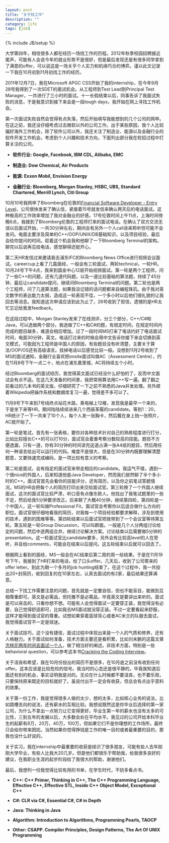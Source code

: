 ```yaml
---
layout: post
title: "关于找工作"
description: ""
category: life
tags: [job]
---
```

{% include JB/setup %}

大学第四年，相信很多人都在经历一场找工作的历程。2012年秋季校园招聘接近尾声，可能有人会说今年的就业形势不是很好，但是最后发现还是有很多同学拿到了满意的offer，可以说这是一场关乎个人实力和机缘巧合的博弈。谨以此文记录一下我在10月初到11月初找工作的经历。

2011年12月7日，我在Microsoft APGC CSS开始了我的internship，在今年9月28号我得到了一次SDET的面试机会。从工程师到Test Lead到Principal Test Manager，一共进行了三小时的面试。十一长假结束以后，同事告诉了我面试失败的消息，于是我意识到接下来会是一段tough days，我开始在网上寻找工作机会。

第一次面试失败自然会觉得有点失落，然后开始填写我能想到的几个公司的网申。在这之前，我还没仔细考虑过去微软以外的公司工作。出于某些原因，我个人比较偏好海外工作机会，除了软件公司以外，我还关注了制造业、能源以及金融行业的软件开发工作机会。考虑到个人兴趣和技术方向，下面列出部分我在校招过程中打算关注的公司。

- **软件行业: Google, Facebook, IBM CDL, Alibaba, EMC**

- **制造业: Dow Chemical, Air Products**

- **能源: Exxon Mobil, Envision Energy**

- **金融行业: Bloomberg, Morgan Stanley, HSBC, UBS, Standard Chartered, Merrill Lynch, Citi Group**

10月10号我网申了Bloomberg在伦敦的[Financial Software Developer - Entry Level](http://www.bloomberg.com/careers/opportunities/job/show/34565/2013-financial-software-development---entry-level.html)，公司很快发来了确认信，紧接着15号就发信来确认两天后的电话面试。这种极高的工作效率增加了我对金融业的好感。17号伦敦时间上午11点，上海时间傍晚6点，我接到了Bloomberg伦敦的工程师打来的面试电话。在确认了双方交流无误以后面试开始，一共30分钟左右，期间会有另外一个人call进来聆听但可能不会发问。电面主要涉及简单的C++/OOP/UNIX/DB基础知识，以及项目经验，最后会给你提问的时间。趁着这个机会我和他聊了一下Bloomberg Terminal的架构，聊完以后说再见挂电话，感觉聊得还挺开心。

第二天HR发信过来邀请我去浦东IFC的Bloomberg News Office进行视频会议面试。careercup上看了几篇面经，一般会有三轮面试，两轮technical，一轮HR。10月24号下午4点，我来到国金中心12层开始视频面试。第一轮是两个工程师，问了一些C++的问题，还有几道代码题，以及一道比较基础的算法题，持续了45分钟，最后让candidate提问，继续问Bloomberg Terminal的问题。第二轮也是两个工程师，问了几道算法题，如果我没记错的话问题都来自编程珠玑。由于我对英文数字的表达能力太弱，造成这一轮表现不佳，一个多小时以后他们很礼貌的让我回去等消息。我知道这次申请应该到此为止了，26号收到了拒信，遗憾的是HR太忙忘记给我发feedback。

在这段过程中，Morgan Stanley发来了在线测评，分三个部分，C++/C#和Java，可以选做两个部分。我选做了C++和C#的题，有规定时间，在规定时间内完成的题目越多，难道会相应增加。过了一段时间MS打来了电话约好了电话面试时间，电面30分钟，英文。电话打过来的时候会用中文告诉你接下来会切换到英文模式，可能因为工程师是中国人的原因，有些题目没有听清楚，主要关于算法/OOP/OS还有高级语言。挂掉电话以后感觉比较一般。没想到11月2号收到了MS的面试通知，金融行业喜欢把onsite面试叫做AC（Assessment Centre），约在11月8号下午一点二十，地点在浦东嘉里城，AC将持续五个小时。

经过Bloomberg的面试经历，我觉得英文面试已经没什么好怕的了，反而中文面试会有点不适。在这几天准备的时间里，我把常用算法用C++写一遍。翻了翻之前看过的几本书的英文版，仔细研究了一下之前不熟悉的Java并发处理。另外顺着Wikipedia把操作系统和数据库复习一遍，觉得差不多可以了。

11月8号下午来到7号线终点站花木路，乘电梯上12楼，发现我是最早一个来的，于是坐下来等HR。期间陆陆续续进来几个西装革履的candidate。等到1：20，HR统计了一下一共来了10个人，每个人发一张胸卡，然后戴在身上拍一张照片，AC就开始了。

第一轮是笔试，首先有一张表格，要你对各种技术针对自己的熟练程度进行打分，比如比较擅长C++的可以打10分，面试官会着重考察分数较高的技能。题目不方便透漏，只有一道，你有30分钟的时间读完这道占满一张A4纸的题目，然后用任何一种语言给出可以运行的代码。难度不是很大，但是在30分钟内既要理解清楚题意，又要快速完成编码，是一项比较有意义的考察。

第二轮是面试，会有指定的面试官来带走相应的candidate。我运气不错，遇到一个很nice的外国人，后来知道他是Java Developer，然而我们居然聊了半个多小时的C++。面试官首先会看你的技能评分，还有简历，以及你之前笔试答题情况。MS的HR会把每个人的简历打印出来交给面试官。第三轮换了一个外国人继续面试，这次的面试官比较严肃，听口音有点像东欧人。他找出了我笔试题里的一些不足，然后给我5分钟要求改正。后来聊了大概40分钟，继续第四轮，第四轮是一个中国人，这一轮叫做Professional Fit，面试官会考察你以后适合做什么方向的职位。面试官很仔细地看我的简历，对我每一个项目经验都要求解释，涉及到使用的技术，遇到的困难等等。第四轮结束以后面试官把我带到了一个会议室等待第五轮。第五轮是一轮Group Discussion，可以叫群面。一般是几个人分两组讨论给定的问题，然后中途两组合并，继续讨论解决方案。讨论结束以后需要做5分钟的presentation。这一轮面试官比candidate要多，另外会有比较高level的人在旁听，并且给comments，可能会在结束以后提问。这五轮结束以后就可以回去了。

根据网上看到的面经，MS一般会在AC结束后第二周的周一给结果。于是在11月19号下午，我接到了HR打来的电话，给了口头offer。几天后，收到了公司寄来的offer letter。到此为期一个多月的job hunting结束了。在这个过程中，我一共投出20+封简历，收到回复的在10家左右，认真去面试的有2家，最后结果还算满意。

总结一下找工作需要注意的问题，首先就是一定要自信，但也不能盲目，能做到互相尊重即可。英文是必需品，但托雅不是必需品，毕竟英文是要讲出来听的。面试是可以突击的，只看你想不想。可能有人会觉得面试一定要穿正装，我觉得没有必要，自己觉得舒适即可，比如我去MS面试就没穿正装。不过一定要看起来舒服，这样才能得到面试官的尊重。试想如果穿着篮球背心或者AC米兰的队服去面试，我觉得面试官不一定是球迷。

关于面试技巧，这个没有捷径，面试过程中体现出来是一个人的气质和修养，还有人格魅力。关于面试如何准备，技术方面主要还是看积累，比如刘未鹏的这篇文章[怎样花两年时间去面试一个人](http://mindhacks.cn/2011/11/04/how-to-interview-a-person-for-two-years)，做了相当好的阐述。非技术方面，特别是一些behavioral question，可以参考这本书[Cracking the Coding Interview](http://www.amazon.com/Cracking-Coding-Interview-Fourth-Edition/dp/145157827X/ref=sr_1_3?ie=UTF8&amp;qid=1355358597&amp;sr=8-3&amp;keywords=cracking+the+coding+interview)。

关于沮丧和希望，我在10月份投出的简历不是很多，在10月底之前没有收到任何offer。这本应该是比较危险的信号。我当时的心态还是很平静的，毕竟我知道后面还有别的机会，事实证明我是对的。无论在什么时候都不要沮丧，也不要乐观，只要保持原来既定的目标就好了。虽说付出不一定会有收获，但总会有点出乎意料的效果。

关于第一份工作，我是觉得很多人做的太少，想的太多，比如核心业务的说法，比如跳槽去向的说法，还有薪水的互相比较。我想说既然这是你毕业后选择的第一家公司，为什么不拿出一点努力让它变得更好。毕业生第一年的薪水也没有太多的可比性，三到五年的发展以后，大多数会处在平均水平。我见过的公司开给本科毕业生的起薪有8万，20万，40万，100万，但如果它们不是你理想的工作场所，最终只会给你带来困扰。当然如果你觉得挣钱是工作的唯一目的或者最重要的目的，那我也没什么好说的。

关于实习，我在internship中最重要的收获是结识了很多朋友，可能有些人去年刚刚大学毕业，有些人比我大20几岁。但是他们都很乐于帮助我，给我很多良好的建议，在我职业生涯的起步阶段给了我很大的帮助，谢谢他们。

最后，我想列一份我觉得比较有用的书单，在学生时代，不妨多看点书。

- **C++: C++ Primer, Thinking in C++, The C++ Programming Language, Effective C++, Effective STL, Inside C++ Object Model, Exceptional C++**

- **C#: CLR via C#, Essential C#, C# in Depth**

- **Java: Thinking in Java**

- **Algorithm: Introduction to Algorithms, Programming Pearls, TAOCP**

- **Other: CSAPP. Compiler Principles, Design Patterns, The Art Of UNIX Programming**